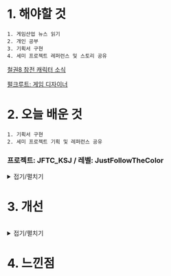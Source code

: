 # 1. 해야할 것
```
1. 게임산업 뉴스 읽기
2. 개인 공부
3. 기획서 구현
4. 세미 프로젝트 레퍼런스 및 스토리 공유
```
[철권8 참전 캐릭터 소식](https://www.gamemeca.com/view.php?gid=1742717)

[펄크루트: 게임 디자이너](https://youtu.be/LorO9DyS-eA?si=2WW5nRd3L1ILVLDO)

# 2. 오늘 배운 것
```
1. 기획서 구현
2. 세미 프로젝트 기획 및 레퍼런스 공유
```

### 프로젝트: JFTC_KSJ / 레벨: JustFollowTheColor
<details>
<summary>접기/펼치기</summary>

```
발판을 밟으면 트리거 박스를 끌고 내려와서 다시 밟았을때 맵이 리셋되게 처리했다.
```
![image](https://github.com/JM94Ent/TIL-WIL/assets/143363550/2b04c769-657e-4554-9b38-06ce157c7b4a)

![image](https://github.com/JM94Ent/TIL-WIL/assets/143363550/1a965b66-551e-4f5c-b869-2f48900ddb3e)

![image](https://github.com/JM94Ent/TIL-WIL/assets/143363550/bc922412-4a88-4c00-9a71-da8212bfa45c)

</details>



# 3. 개선
```

```
<details>
<summary>접기/펼치기</summary>


</details>



# 4. 느낀점
```

```


